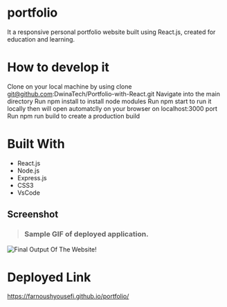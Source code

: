 # portfolio
It a responsive personal portfolio website built using React.js, created for education and learning.

# How to develop it
Clone on your local machine by using clone git@github.com:DwinaTech/Portfolio-with-React.git
Navigate into the main directory
Run npm install to install node modules
Run npm start to run it locally then will open automatclly on your browser on localhost:3000 port
Run npm run build to create a production build

# Built With
* React.js
* Node.js
* Express.js
* CSS3
* VsCode

## Screenshot
> ### Sample GIF of deployed application.
![Final Output Of The Website!](./src/images/projectsicon/portfolio.gif "Final Output Of The Website")

# Deployed Link
 https://farnoushyousefi.github.io/portfolio/
